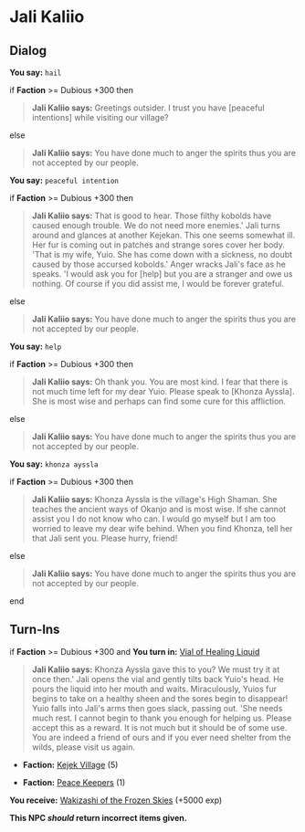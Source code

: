 # Jali Kaliio
## Dialog

**You say:** `hail`



if **Faction** >= Dubious +300 then



>**Jali Kaliio says:** Greetings outsider. I trust you have [peaceful intentions] while visiting our village?


else



>**Jali Kaliio says:** You have done much to anger the spirits thus you are not accepted by our people.


**You say:** `peaceful intention`



if **Faction** >= Dubious +300 then



>**Jali Kaliio says:** That is good to hear. Those filthy kobolds have caused enough trouble. We do not need more enemies.' Jali turns around and glances at another Kejekan. This one seems somewhat ill. Her fur is coming out in patches and strange sores cover her body. 'That is my wife, Yuio. She has come down with a sickness, no doubt caused by those accursed kobolds.' Anger wracks Jali's face as he speaks. 'I would ask you for [help] but you are a stranger and owe us nothing. Of course if you did assist me, I would be forever grateful.


else



>**Jali Kaliio says:** You have done much to anger the spirits thus you are not accepted by our people.


**You say:** `help`



if **Faction** >= Dubious +300 then



>**Jali Kaliio says:** Oh thank you. You are most kind. I fear that there is not much time left for my dear Yuio. Please speak to [Khonza Ayssla]. She is most wise and perhaps can find some cure for this affliction.


else



>**Jali Kaliio says:** You have done much to anger the spirits thus you are not accepted by our people.


**You say:** `khonza ayssla`



if **Faction** >= Dubious +300 then



>**Jali Kaliio says:** Khonza Ayssla is the village's High Shaman. She teaches the ancient ways of Okanjo and is most wise. If she cannot assist you I do not know who can. I would go myself but I am too worried to leave my dear wife behind. When you find Khonza, tell her that Jali sent you. Please hurry, friend!


else



>**Jali Kaliio says:** You have done much to anger the spirits thus you are not accepted by our people.

end

## Turn-Ins





if **Faction** >= Dubious +300 and  **You turn in:** [Vial of Healing Liquid](/item/6976)


>**Jali Kaliio says:** Khonza Ayssla gave this to you? We must try it at once then.' Jali opens the vial and gently tilts back Yuio's head. He pours the liquid into her mouth and waits. Miraculously, Yuios fur begins to take on a healthy sheen and the sores begin to disappear! Yuio falls into Jali's arms then goes slack, passing out. 'She needs much rest. I cannot begin to thank you enough for helping us. Please accept this as a reward. It is not much but it should be of some use. You are indeed a friend of ours and if you ever need shelter from the wilds, please visit us again.


* __Faction:__ [Kejek Village](/faction/5011) (5)


* __Faction:__ [Peace Keepers](/faction/298) (1)


 **You receive:**  [Wakizashi of the Frozen Skies](/item/6952) (+5000 exp)

**This NPC *should* return incorrect items given.**
